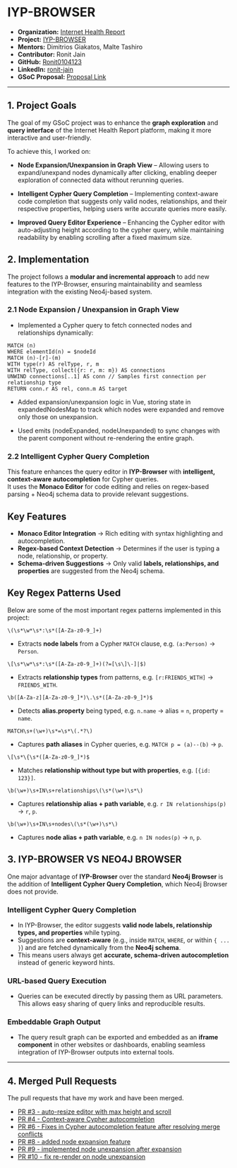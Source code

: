 # IYP-BROWSER

- **Organization:** [Internet Health Report](https://github.com/InternetHealthReport)  
- **Project:** [IYP-BROWSER](https://github.com/InternetHealthReport/iyp-browser)  
- **Mentors:** Dimitrios Giakatos, Malte Tashiro  
- **Contributor:** Ronit Jain  
- **GitHub:** [Ronit0104123](https://github.com/Ronit0104123)  
- **LinkedIn:** [ronit-jain](https://www.linkedin.com/in/ronit-jain0104/)  
- **GSoC Proposal:** [Proposal Link](https://drive.google.com/file/d/12UTzlivJ_dvYWDyHji8hPFaZCVkcXHnt/view?usp=sharing)

---

## 1. Project Goals  

The goal of my GSoC project was to enhance the **graph exploration** and **query interface** of the Internet Health Report platform, making it more interactive and user-friendly.  

To achieve this, I worked on:  

- **Node Expansion/Unexpansion in Graph View** – Allowing users to expand/unexpand nodes dynamically after clicking, enabling deeper exploration of connected data without rerunning queries.  

- **Intelligent Cypher Query Completion** – Implementing context-aware code completion that suggests only valid nodes, relationships, and their respective properties, helping users write accurate queries more easily.  

- **Improved Query Editor Experience** – Enhancing the Cypher editor with auto-adjusting height according to the cypher query, while maintaining readability by enabling scrolling after a fixed maximum size.  


## 2. Implementation  

The project follows a **modular and incremental approach** to add new features to the IYP-Browser, ensuring maintainability and seamless integration with the existing Neo4j-based system.  

### 2.1 Node Expansion / Unexpansion in Graph View  

- Implemented a Cypher query to fetch connected nodes and relationships dynamically:  

```cypher
MATCH (n)
WHERE elementId(n) = $nodeId
MATCH (n)-[r]-(m)
WITH type(r) AS relType, r, m
WITH relType, collect({r: r, m: m}) AS connections
UNWIND connections[..1] AS conn // Samples first connection per relationship type
RETURN conn.r AS rel, conn.m AS target
```
- Added expansion/unexpansion logic in Vue, storing state in expandedNodesMap to track which nodes were expanded and remove only those on unexpansion.

- Used emits (nodeExpanded, nodeUnexpanded) to sync changes with the parent component without re-rendering the entire graph.

### 2.2 Intelligent Cypher Query Completion

This feature enhances the query editor in **IYP-Browser** with **intelligent, context-aware autocompletion** for Cypher queries.  
It uses the **Monaco Editor** for code editing and relies on regex-based parsing + Neo4j schema data to provide relevant suggestions.

## Key Features
- **Monaco Editor Integration** → Rich editing with syntax highlighting and autocompletion.  
- **Regex-based Context Detection** → Determines if the user is typing a node, relationship, or property.  
- **Schema-driven Suggestions** → Only valid **labels, relationships, and properties** are suggested from the Neo4j schema.  

## Key Regex Patterns Used

Below are some of the most important regex patterns implemented in this project:

`\(\s*\w*\s*:\s*([A-Za-z0-9_]+)`  
- Extracts **node labels** from a Cypher `MATCH` clause, e.g. `(a:Person)` → `Person`.

`\[\s*\w*\s*:\s*([A-Za-z0-9_]+)(?=[\s\]\-]|$)`  
- Extracts **relationship types** from patterns, e.g. `[r:FRIENDS_WITH]` → `FRIENDS_WITH`.

`\b([A-Za-z][A-Za-z0-9_]*)\.\s*([A-Za-z0-9_]*)$`  
- Detects **alias.property** being typed, e.g. `n.name` → alias = `n`, property = `name`.

`MATCH\s+(\w+)\s*=\s*\(.*?\)`  
- Captures **path aliases** in Cypher queries, e.g. `MATCH p = (a)--(b)` → `p`.

`\[\s*\{\s*([A-Za-z0-9_]*)$`  
- Matches **relationship without type but with properties**, e.g. `[{id: 123}]`.

`\b(\w+)\s+IN\s+relationships\(\s*(\w+)\s*\)`  
- Captures **relationship alias + path variable**, e.g. `r IN relationships(p)` → `r`, `p`.

`\b(\w+)\s+IN\s+nodes\(\s*(\w+)\s*\)`  
- Captures **node alias + path variable**, e.g. `n IN nodes(p)` → `n`, `p`.



## 3. IYP-BROWSER VS NEO4J BROWSER
One major advantage of **IYP-Browser** over the standard **Neo4j Browser** is the addition of **Intelligent Cypher Query Completion**, which Neo4j Browser does not provide.

### Intelligent Cypher Query Completion
- In IYP-Browser, the editor suggests **valid node labels, relationship types, and properties** while typing.  
- Suggestions are **context-aware** (e.g., inside `MATCH`, `WHERE`, or within `{ ... }`) and are fetched dynamically from the **Neo4j schema**.  
- This means users always get **accurate, schema-driven autocompletion** instead of generic keyword hints.  

### URL-based Query Execution
  - Queries can be executed directly by passing them as URL parameters. This allows easy sharing of query links     and reproducible results.  

### Embeddable Graph Output 
  - The query result graph can be exported and embedded as an **iframe component** in other websites or dashboards, enabling seamless integration of IYP-Browser outputs into external tools.
---

## 4. Merged Pull Requests
The pull requests that have my work and have been merged.
- [PR #3 - auto-resize editor with max height and scroll ](https://github.com/InternetHealthReport/iyp-browser/pull/3) 
- [PR #4 - Context‑aware Cypher autocompletion](https://github.com/InternetHealthReport/iyp-browser/pull/4)
- [PR #6 - Fixes in Cypher autocompletion feature after resolving merge conflicts](https://github.com/InternetHealthReport/iyp-browser/pull/6)
- [PR #8 - added node expansion feature](https://github.com/InternetHealthReport/iyp-browser/pull/8)
- [PR #9 - implemented node unexpansion after expansion](https://github.com/InternetHealthReport/iyp-browser/pull/9)
- [PR #10 - fix re-render on node unexpansion](https://github.com/InternetHealthReport/iyp-browser/pull/10)

